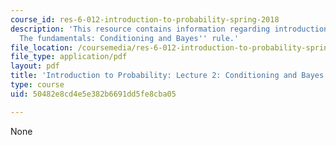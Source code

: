 ```yaml
---
course_id: res-6-012-introduction-to-probability-spring-2018
description: 'This resource contains information regarding introduction to probability:
  The fundamentals: Conditioning and Bayes'' rule.'
file_location: /coursemedia/res-6-012-introduction-to-probability-spring-2018/50482e8cd4e5e382b6691dd5fe8cba05_MITRES_6_012S18_L02AS.pdf
file_type: application/pdf
layout: pdf
title: 'Introduction to Probability: Lecture 2: Conditioning and Bayes'' Rule'
type: course
uid: 50482e8cd4e5e382b6691dd5fe8cba05

---
```

None